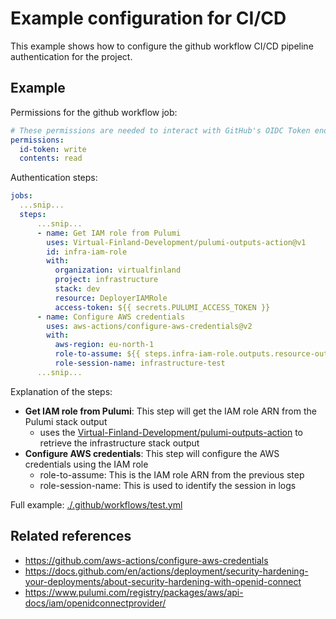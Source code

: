# Example configuration for CI/CD

This example shows how to configure the github workflow CI/CD pipeline authentication for the project.

## Example

Permissions for the github workflow job:

```yaml
# These permissions are needed to interact with GitHub's OIDC Token endpoint.
permissions:
  id-token: write
  contents: read
```

Authentication steps:

```yaml
jobs:
  ...snip...
  steps:
      ...snip...
      - name: Get IAM role from Pulumi
        uses: Virtual-Finland-Development/pulumi-outputs-action@v1
        id: infra-iam-role
        with:
          organization: virtualfinland
          project: infrastructure
          stack: dev
          resource: DeployerIAMRole
          access-token: ${{ secrets.PULUMI_ACCESS_TOKEN }}
      - name: Configure AWS credentials
        uses: aws-actions/configure-aws-credentials@v2
        with:
          aws-region: eu-north-1
          role-to-assume: ${{ steps.infra-iam-role.outputs.resource-output }}
          role-session-name: infrastructure-test
      ...snip...
```

Explanation of the steps:

- **Get IAM role from Pulumi**: This step will get the IAM role ARN from the Pulumi stack output
  - uses the [Virtual-Finland-Development/pulumi-outputs-action](https://github.com/Virtual-Finland-Development/pulumi-outputs-action) to retrieve the infrastructure stack output
- **Configure AWS credentials**: This step will configure the AWS credentials using the IAM role
  - role-to-assume: This is the IAM role ARN from the previous step
  - role-session-name: This is used to identify the session in logs

Full example: [./.github/workflows/test.yml](./.github/workflows/test.yml)

## Related references

- https://github.com/aws-actions/configure-aws-credentials
- https://docs.github.com/en/actions/deployment/security-hardening-your-deployments/about-security-hardening-with-openid-connect
- https://www.pulumi.com/registry/packages/aws/api-docs/iam/openidconnectprovider/
